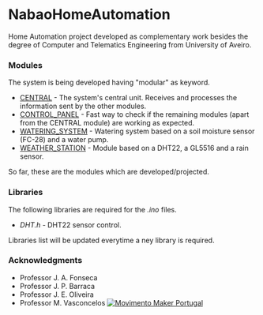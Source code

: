 # NabaoHomeAutomation

Home Automation project developed as complementary work besides the degree of Computer and Telematics Engineering from University of Aveiro.

### Modules

The system is being developed having "modular" as keyword.

* [CENTRAL](./Modules/CENTRAL) - The system's central unit. Receives and processes the information sent by the other modules.
* [CONTROL_PANEL](./Modules/CONTROL_PANEL) - Fast way to check if the remaining modules (apart from the CENTRAL module) are working as expected.
* [WATERING_SYSTEM](./Modules/WATERING_SYSTEM) - Watering system based on a soil moisture sensor (FC-28) and a water pump.
* [WEATHER_STATION](./Modules/WEATHER_STATION) - Module based on a DHT22, a GL5516 and a rain sensor.

So far, these are the modules which are developed/projected.

### Libraries

The following libraries are required for the _.ino_ files.

* *DHT.h* - DHT22 sensor control.

Libraries list will be updated everytime a ney library is required.

### Acknowledgments

* Professor J. A. Fonseca
* Professor J. P. Barraca
* Professor J. E. Oliveira
* Professor M. Vasconcelos
[![Movimento Maker Portugal](https://forum.movimentomaker.pt/uploads/default/original/1X/c2ce1564e35d002983319f614bebd67ee76a054d.png)](http://forum.movimentomaker.pt)
